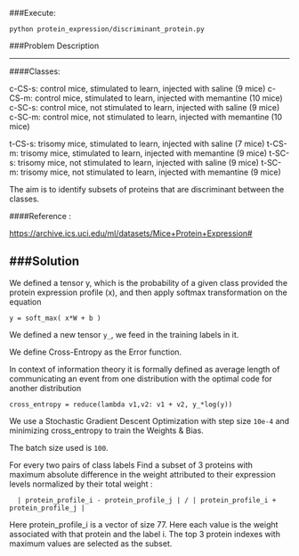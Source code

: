 ###Execute:

`python protein_expression/discriminant_protein.py`

###Problem Description

-----------

####Classes:

c-CS-s: control mice, stimulated to learn, injected with saline (9 mice)
c-CS-m: control mice, stimulated to learn, injected with memantine (10 mice)
c-SC-s: control mice, not stimulated to learn, injected with saline (9 mice)
c-SC-m: control mice, not stimulated to learn, injected with memantine (10 mice)

t-CS-s: trisomy mice, stimulated to learn, injected with saline (7 mice)
t-CS-m: trisomy mice, stimulated to learn, injected with memantine (9 mice)
t-SC-s: trisomy mice, not stimulated to learn, injected with saline (9 mice)
t-SC-m: trisomy mice, not stimulated to learn, injected with memantine (9 mice)

The aim is to identify subsets of proteins that are discriminant between the classes.

####Reference : 

https://archive.ics.uci.edu/ml/datasets/Mice+Protein+Expression#




###Solution
-----------

We defined a tensor y, which is the probability of a given class provided the protein expression profile (x),
and then apply softmax transformation on the equation 

```
y = soft_max( x*W + b )
```

We defined a new tensor `y_`, we feed in the training labels in it.

We define Cross-Entropy as the Error function.

In context of information theory it is formally defined as average length of communicating an event from one distribution with the
optimal code for another distribution

`cross_entropy = reduce(lambda v1,v2: v1 + v2, y_*log(y))`

We use a Stochastic Gradient Descent Optimization with step size `10e-4` and
minimizing cross_entropy to train the Weights & Bias.

The batch size used is `100`.

For every two pairs of class labels
Find a subset of 3 proteins with maximum absolute difference in the weight attributed to their expression levels
normalized by their total weight :

```
  | protein_profile_i - protein_profile_j | / | protein_profile_i + protein_profile_j |
```

Here protein_profile_i is a vector of size 77. 
Here each value is the weight associated with that protein and the label i.
The top 3 protein indexes with maximum values are selected as the subset.

